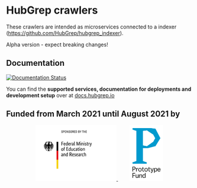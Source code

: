 # HubGrep crawlers

These crawlers are intended as microservices connected to a indexer (https://github.com/HubGrep/hubgrep_indexer).

Alpha version - expect breaking changes!

## Documentation

[![Documentation Status](https://readthedocs.org/projects/hubgrep-documentation/badge/?version=latest)](https://docs.hubgrep.io/en/latest/?badge=latest)

You can find the **supported services, documentation for deployments and development setup** over at [docs.hubgrep.io](https://docs.hubgrep.io/en/latest/)


## Funded from March 2021 until August 2021 by

<p align="center">
    <a href="https://www.bmbf.de/en/" rel="nofollow">
        <img src="/logos/bmbf_en.jpg" alt="Logo of the German Ministry for Education and Research" style="max-width:100%;" height="150px">
    </a>
    &nbsp; &nbsp; &nbsp; &nbsp;
    <a href="https://prototypefund.de/en/" rel="nofollow">
        <img src="/logos/prototype_fund.svg" alt="Logo of the Prototype Fund" style="max-width:100%;" height="150px">
    </a>
</p>


